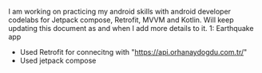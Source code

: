 I am working on practicing my android skills with android developer codelabs for Jetpack compose, Retrofit, MVVM and Kotlin. Will keep updating this document as and when I add more details to it.
 1: Earthquake app
 - Used Retrofit for connecitng with "https://api.orhanaydogdu.com.tr/"
 - Used jetpack compose
